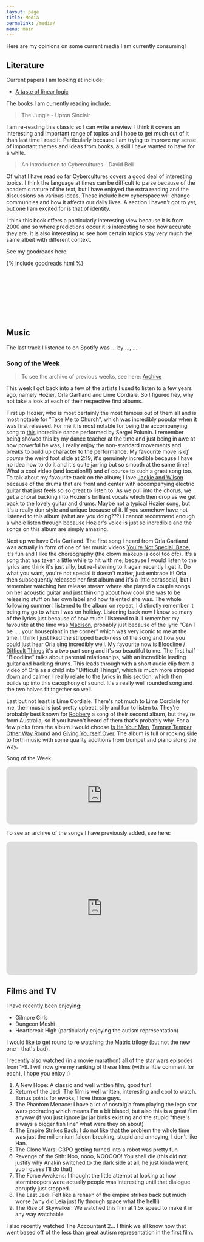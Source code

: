 ```yaml
---
layout: page
title: Media
permalink: /media/
menu: main
---
```


Here are my opinions on some current media I am currently consuming!

## Literature

Current papers I am looking at include:

- [A taste of linear logic](https://homepages.inf.ed.ac.uk/wadler/papers/lineartaste/lineartaste-revised.pdf)

The books I am currently reading include:

> The Jungle - Upton Sinclair

I am re-reading this classic so I can write a review. I think it covers an interesting and important range of topics and I hope to get much out of it than last time I read it. Particularly because I am trying to improve my sense of important themes and ideas from books, a skill I have wanted to have for a while.

> An Introduction to Cybercultures - David Bell

Of what I have read so far Cybercultures covers a good deal of interesting topics. I think the language at times can be difficult to parse because of the academic nature of the text, but I have enjoyed the extra reading and the discussions on various ideas. These include how cyberspace will change communities and how it affects our daily lives. A section I haven't got to yet, but one I am excited for is that of identity.

I think this book offers a particularly interesting view because it is from 2000 and so where predictions occur it is interesting to see how accurate they are. It is also interesting to see how certain topics stay very much the same albeit with different context.

See my goodreads here:

{% include goodreads.html %}

<br/>
<br/>
<br/>
<br/>
<br/>
<br/>
<br/>

## Music

<p>
    The last track I listened to on Spotify was
    <span data-nowplaying="TrackLink">...</span>
    by <span data-nowplaying="ArtistsLink">...</span>,
    <span data-nowplaying="TimeSince">...</span>.
</p>
<script src="https://now-playing.akpain.net/script/njuav1quxpqzgp8tyhkfba5on"></script>

### Song of the Week

> To see the archive of previous weeks, see here: [Archive](/media/song-archive)

This week I got back into a few of the artists I used to listen to a few years ago, namely Hozier, Orla Gartland and Lime Cordiale. So I figured hey, why not take a look at each of their respective first albums.

First up Hozier, who is most certainly the most famous out of them all and is most notable for "Take Me to Church", which was incredibly popular when it was first released. For me it is most notable for being the accompanying song to [this](https://www.youtube.com/watch?v=ozs_f4ZT9sw) incredible dance performed by Sergei Polunin. I remember being showed this by my dance teacher at the time and just being in awe at how powerful he was, I really enjoy the non-standard movements and breaks to build up character to the performance. My favourite move is *of course* the weird foot slide at 2:19, it's genuinely incredible because I have no idea how to do it and it's quite jarring but so smooth at the same time! What a cool video (and location!!!) and of course to such a great song too. To talk about my favourite track on the album; I love [Jackie and Wilson](https://open.spotify.com/track/5xo1Gj4WTssjQgQ0w03cf2?si=8b8ace4ba9824572) because of the drums that are front and center with accompanying electric guitar that just feels so so great to listen to. As we pull into the chorus, we get a choral backing into Hozier's brilliant vocals which then drop as we get back to the lovely guitar and drums. Maybe not a typical Hozier song, but it's a really dun style and unique because of it. If you somehow have not listened to this album (what are you doing???) I cannot recommend enough a whole listen through because Hozier's voice is just so incredible and the songs on this album are simply amazing.

Next up we have Orla Gartland. The first song I heard from Orla Gartland was actually in form of one of her music videos [You're Not Special, Babe](https://www.youtube.com/watch?v=LgAvGT28lqc), it's fun and I like the choreography (the clown makeup is cool too ofc). It's a song that has taken a little while to hit with me, because I would listen to the lyrics and think it's just silly, but re-listening to it again recently I get it. Do what you want, you're not special it doesn't matter, just embrace it! Orla then subsequently released her first album and it's a little parasocial, but I remember watching her release stream where she played a couple songs on her acoustic guitar and just thinking about how cool she was to be releasing stuff on her own label and how talented she was. The whole following summer I listened to the album on repeat, I distinctly remember it being my go to when I was on holiday. Listening back now I know so many of the lyrics just because of how much I listened to it. I remember my favourite at the time was [Madison](https://open.spotify.com/track/3GNnTQVqE4zUSECYzHXq0b?si=913ace15beec43f1), probably just because of the lyric "Can I be .... your houseplant in the corner" which was very iconic to me at the time. I think I just liked the stripped back-ness of the song and how you could just hear Orla sing incredibly well. My favourite now is [Bloodline / Difficult Things](https://open.spotify.com/track/5H4GjjQta6rgKNr2vxRvEl?si=1153c3e8ccc34208) it's a two part song and it's so beautiful to me. The first half "Bloodline" talks about parental relationships, with an incredible leading guitar and backing drums. This leads through with a short audio clip from a video of Orla as a child into "Difficult Things", which is much more stripped down and calmer. I really relate to the lyrics in this section, which then builds up into this cacophony of sound. It's a really well rounded song and the two halves fit together so well.

Last but not least is Lime Cordiale. There's not much to Lime Cordiale for me, their music is just pretty upbeat, silly and fun to listen to. They're probably best known for [Robbery](https://open.spotify.com/track/5iAxcPoyxt0HWU5sZToqe5?si=f61480020c3c4ed4) a song of their second album, but they're from Australia, so if you haven't heard of them that's probably why. For a few picks from the album I would choose [Is He Your Man](https://open.spotify.com/track/2ddm4Ghw3wHpt8xCtr11cZ?si=0d969e2e1ce94123), [Temper Temper](https://open.spotify.com/track/3DCU0R5FFaB9GKxZERb5wr?si=6d8f3082bf3243e3), [Other Way Round](https://open.spotify.com/track/1wg5FJiijOFoUa2sIzBKKP?si=0b089889b507437c) and [Giving Yourself Over](https://open.spotify.com/track/07peU6LhEVd9IyPhEIFlrD?si=fd8e7eb5e63b442c). The album is full or rocking side to forth music with some quality additions from trumpet and piano along the way.

Song of the Week:

<iframe style="border-radius:12px" src="https://open.spotify.com/embed/track/5H4GjjQta6rgKNr2vxRvEl?utm_source=generator" width="100%" height="152" frameBorder="0" allowfullscreen="" allow="autoplay; clipboard-write; encrypted-media; fullscreen; picture-in-picture" loading="lazy"></iframe>

To see an archive of the songs I have previously added, see here:

<iframe style="border-radius:12px" src="https://open.spotify.com/embed/playlist/3fbq2MJ5qVj6IfPwzSaj2F?utm_source=generator&theme=0" width="100%" height="352" frameBorder="0" allowfullscreen="" allow="autoplay; clipboard-write; encrypted-media; fullscreen; picture-in-picture" loading="lazy"></iframe>

## Films and TV

I have recently been enjoying:

- Gilmore Girls
- Dungeon Meshi
- Heartbreak High (particularly enjoying the autism representation)

I would like to get round to re watching the Matrix trilogy (but not the new one - that's bad).

I recently also watched (in a movie marathon) all of the star wars episodes from 1-9. I will now give my ranking of these films (with a little comment for each), I hope you enjoy :)

1. A New Hope: A classic and well written film, good fun!
2. Return of the Jedi: The film is well written, interesting and cool to watch. Bonus points for ewoks, I love those guys.
3. The Phantom Menace: I have a lot of nostalgia from playing the lego star wars podracing which means I'm a bit biased, but also this is a great film anyway (if you just ignore jar jar binks existing and the stupid "there's always a bigger fish line" what were they on about)
4. The Empire Strikes Back: I do not like that the problem the whole time was just the millennium falcon breaking, stupid and annoying, I don't like Han.
5. The Clone Wars: C3PO getting turned into a robot was pretty fun
6. Revenge of the Sith: Noo, nooo, NOOOOO! You shall die (this did not justify why Anakin switched to the dark side at all, he just kinda went yup I guess I'll do that)
7. The Force Awakens: I thought the little attempt at looking at how stormtroopers were actually people was interesting until that dialogue abruptly just stopped.
8. The Last Jedi: Felt like a rehash of the empire strikes back but much worse (why did Leia just fly through space what the hellll)
9. The Rise of Skywalker: We watched this film at 1.5x speed to make it in any way watchable

I also recently watched The Accountant 2... I think we all know how that went based off of the less than great autism representation in the first film.
